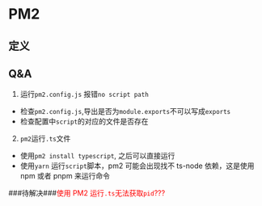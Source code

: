 # PM2

## 定义

## Q&A

1. 运行`pm2.config.js` 报错`no script path`

- 检查`pm2.config.js`,导出是否为`module.exports`不可以写成`exports`
- 检查配置中`script`的对应的文件是否存在

2. `pm2`运行`.ts`文件

- 使用`pm2 install typescript`, 之后可以直接运行
- 使用`yarn` 运行`script`脚本，pm2 可能会出现找不 ts-node 依赖，这是使用 npm 或者 pnpm 来运行命令

###待解决###<font color="red">使用 PM2 运行`.ts`无法获取`pid`???</font>
